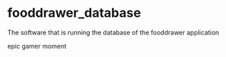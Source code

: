 # fooddrawer_database
The software that is running the database of the fooddrawer application


epic gamer moment